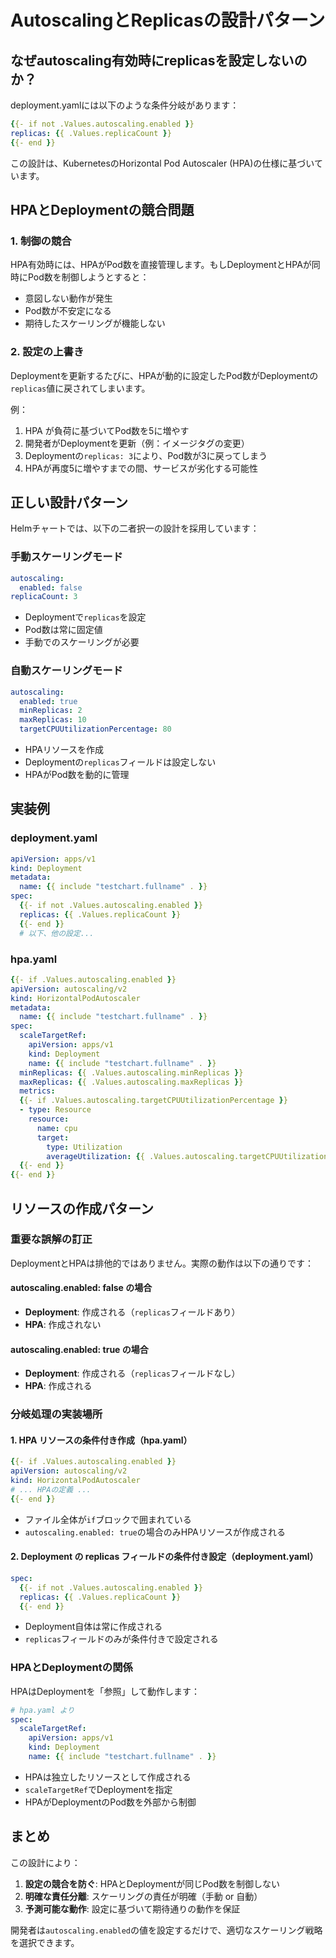 # AutoscalingとReplicasの設計パターン

## なぜautoscaling有効時にreplicasを設定しないのか？

deployment.yamlには以下のような条件分岐があります：

```yaml
{{- if not .Values.autoscaling.enabled }}
replicas: {{ .Values.replicaCount }}
{{- end }}
```

この設計は、KubernetesのHorizontal Pod Autoscaler (HPA)の仕様に基づいています。

## HPAとDeploymentの競合問題

### 1. 制御の競合
HPA有効時には、HPAがPod数を直接管理します。もしDeploymentとHPAが同時にPod数を制御しようとすると：
- 意図しない動作が発生
- Pod数が不安定になる
- 期待したスケーリングが機能しない

### 2. 設定の上書き
Deploymentを更新するたびに、HPAが動的に設定したPod数がDeploymentの`replicas`値に戻されてしまいます。

例：
1. HPA が負荷に基づいてPod数を5に増やす
2. 開発者がDeploymentを更新（例：イメージタグの変更）
3. Deploymentの`replicas: 3`により、Pod数が3に戻ってしまう
4. HPAが再度5に増やすまでの間、サービスが劣化する可能性

## 正しい設計パターン

Helmチャートでは、以下の二者択一の設計を採用しています：

### 手動スケーリングモード
```yaml
autoscaling:
  enabled: false
replicaCount: 3
```
- Deploymentで`replicas`を設定
- Pod数は常に固定値
- 手動でのスケーリングが必要

### 自動スケーリングモード
```yaml
autoscaling:
  enabled: true
  minReplicas: 2
  maxReplicas: 10
  targetCPUUtilizationPercentage: 80
```
- HPAリソースを作成
- Deploymentの`replicas`フィールドは設定しない
- HPAがPod数を動的に管理

## 実装例

### deployment.yaml
```yaml
apiVersion: apps/v1
kind: Deployment
metadata:
  name: {{ include "testchart.fullname" . }}
spec:
  {{- if not .Values.autoscaling.enabled }}
  replicas: {{ .Values.replicaCount }}
  {{- end }}
  # 以下、他の設定...
```

### hpa.yaml
```yaml
{{- if .Values.autoscaling.enabled }}
apiVersion: autoscaling/v2
kind: HorizontalPodAutoscaler
metadata:
  name: {{ include "testchart.fullname" . }}
spec:
  scaleTargetRef:
    apiVersion: apps/v1
    kind: Deployment
    name: {{ include "testchart.fullname" . }}
  minReplicas: {{ .Values.autoscaling.minReplicas }}
  maxReplicas: {{ .Values.autoscaling.maxReplicas }}
  metrics:
  {{- if .Values.autoscaling.targetCPUUtilizationPercentage }}
  - type: Resource
    resource:
      name: cpu
      target:
        type: Utilization
        averageUtilization: {{ .Values.autoscaling.targetCPUUtilizationPercentage }}
  {{- end }}
{{- end }}
```

## リソースの作成パターン

### 重要な誤解の訂正

DeploymentとHPAは排他的ではありません。実際の動作は以下の通りです：

#### autoscaling.enabled: false の場合
- **Deployment**: 作成される（`replicas`フィールドあり）
- **HPA**: 作成されない

#### autoscaling.enabled: true の場合
- **Deployment**: 作成される（`replicas`フィールドなし）
- **HPA**: 作成される

### 分岐処理の実装場所

#### 1. HPA リソースの条件付き作成（hpa.yaml）
```yaml
{{- if .Values.autoscaling.enabled }}
apiVersion: autoscaling/v2
kind: HorizontalPodAutoscaler
# ... HPAの定義 ...
{{- end }}
```
- ファイル全体が`if`ブロックで囲まれている
- `autoscaling.enabled: true`の場合のみHPAリソースが作成される

#### 2. Deployment の replicas フィールドの条件付き設定（deployment.yaml）
```yaml
spec:
  {{- if not .Values.autoscaling.enabled }}
  replicas: {{ .Values.replicaCount }}
  {{- end }}
```
- Deployment自体は常に作成される
- `replicas`フィールドのみが条件付きで設定される

### HPAとDeploymentの関係

HPAはDeploymentを「参照」して動作します：

```yaml
# hpa.yaml より
spec:
  scaleTargetRef:
    apiVersion: apps/v1
    kind: Deployment
    name: {{ include "testchart.fullname" . }}
```

- HPAは独立したリソースとして作成される
- `scaleTargetRef`でDeploymentを指定
- HPAがDeploymentのPod数を外部から制御

## まとめ

この設計により：
1. **設定の競合を防ぐ**: HPAとDeploymentが同じPod数を制御しない
2. **明確な責任分離**: スケーリングの責任が明確（手動 or 自動）
3. **予測可能な動作**: 設定に基づいて期待通りの動作を保証

開発者は`autoscaling.enabled`の値を設定するだけで、適切なスケーリング戦略を選択できます。
